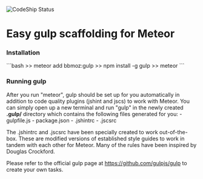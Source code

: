 ![CodeShip Status](https://codeship.com/projects/215bc240-b61d-0132-ac42-4286e2c721fd/status?branch=master)

<h1><b>Easy gulp scaffolding for Meteor</b></h1>

<h3>Installation</h3>
```bash
>> meteor add bbmoz:gulp
>> npm install -g gulp
>> meteor
```

<h3>Running gulp</h3>
After you run "meteor", gulp should be set up for you automatically in addition to code quality plugins (jshint and jscs) to work with Meteor. You can simply open up a new terminal and run "gulp" in the newly created <b>.gulp/</b> directory which contains the following files generated for you:
- gulpfile.js
- package.json
- .jshintrc
- .jscsrc

The .jshintrc and .jscsrc have been specially created to work out-of-the-box. These are modified versions of established style guides to work in tandem with each other for Meteor. Many of the rules have been inspired by Douglas Crockford.

Please refer to the official gulp page at https://github.com/gulpjs/gulp to create your own tasks.

